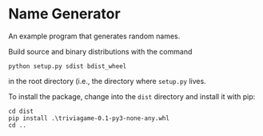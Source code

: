 # Name Generator

An example program that generates random names.

Build source and binary distributions with the command

```shell script
python setup.py sdist bdist_wheel
```
in the root directory (i.e., the directory where `setup.py` lives.

To install the package, change into the `dist` directory and install it
with pip:

```shell script
cd dist
pip install .\triviagame-0.1-py3-none-any.whl
cd ..
```
